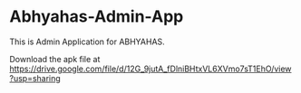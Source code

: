 # Abhyahas-Admin-App
This is Admin Application for ABHYAHAS.

Download the apk file at https://drive.google.com/file/d/12G_9jutA_fDlniBHtxVL6XVmo7sT1EhO/view?usp=sharing
